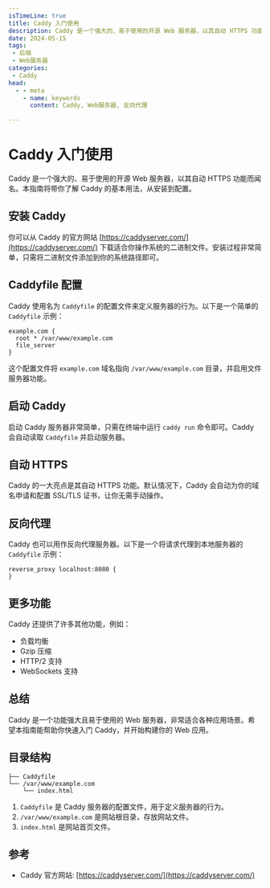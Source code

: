 ```yaml
---
isTimeLine: true
title: Caddy 入门使用
description: Caddy 是一个强大的、易于使用的开源 Web 服务器，以其自动 HTTPS 功能而闻名。
date: 2024-05-15
tags:
 - 后端
 - Web服务器
categories:
 - Caddy
head:
  - - meta
    - name: keywords
      content: Caddy, Web服务器, 反向代理

---
```


# Caddy 入门使用

Caddy 是一个强大的、易于使用的开源 Web 服务器，以其自动 HTTPS 功能而闻名。本指南将带你了解 Caddy 的基本用法，从安装到配置。

## 安装 Caddy

你可以从 Caddy 的官方网站 [https://caddyserver.com/](https://caddyserver.com/) 下载适合你操作系统的二进制文件。安装过程非常简单，只需将二进制文件添加到你的系统路径即可。

## Caddyfile 配置

Caddy 使用名为 `Caddyfile` 的配置文件来定义服务器的行为。以下是一个简单的 `Caddyfile` 示例：

```
example.com {
  root * /var/www/example.com
  file_server
}
```

这个配置文件将 `example.com` 域名指向 `/var/www/example.com` 目录，并启用文件服务器功能。

## 启动 Caddy

启动 Caddy 服务器非常简单，只需在终端中运行 `caddy run` 命令即可。Caddy 会自动读取 `Caddyfile` 并启动服务器。

## 自动 HTTPS

Caddy 的一大亮点是其自动 HTTPS 功能。默认情况下，Caddy 会自动为你的域名申请和配置 SSL/TLS 证书，让你无需手动操作。

## 反向代理

Caddy 也可以用作反向代理服务器。以下是一个将请求代理到本地服务器的 `Caddyfile` 示例：

```
reverse_proxy localhost:8080 {
}
```

## 更多功能

Caddy 还提供了许多其他功能，例如：

* 负载均衡
* Gzip 压缩
* HTTP/2 支持
* WebSockets 支持

## 总结

Caddy 是一个功能强大且易于使用的 Web 服务器，非常适合各种应用场景。希望本指南能帮助你快速入门 Caddy，并开始构建你的 Web 应用。

## 目录结构

```
├── Caddyfile
└── /var/www/example.com
    └── index.html
```

1.  `Caddyfile` 是 Caddy 服务器的配置文件，用于定义服务器的行为。
2.  `/var/www/example.com` 是网站根目录，存放网站文件。
3.  `index.html` 是网站首页文件。

##  参考

*   Caddy 官方网站: [https://caddyserver.com/](https://caddyserver.com/)

